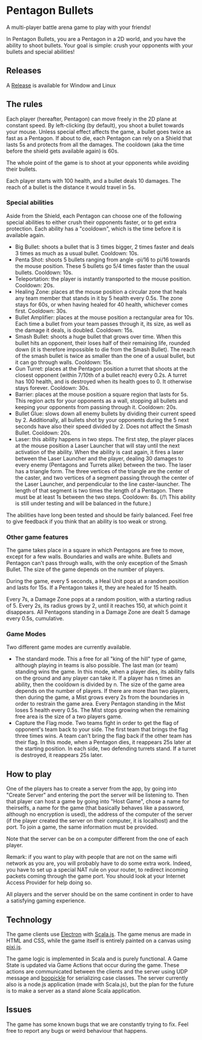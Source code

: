 # Pentagon Bullets


A multi-player battle arena game to play with your friends!


In Pentagon Bullets, you are a Pentagon in a 2D world, and you have the ability to shoot bullets. Your goal is simple: crush your opponents with your bullets and special abilities!

## Releases

A [Release](https://github.com/sherpal/PentagonBullets/releases) is available for Window and Linux

## The rules

Each player (hereafter, Pentagon) can move freely in the 2D plane at constant speed. By left-clicking (by default), you shoot a bullet towards your mouse. Unless special effect affects the game, a bullet goes twice as fast as a Pentagon. If about to die, each Pentagon can rely on a Shield that lasts 5s and protects from all the damages. The cooldown (aka the time before the shield gets available again) is 60s.


The whole point of the game is to shoot at your opponents while avoiding their bullets.


Each player starts with 100 health, and a bullet deals 10 damages. The reach of a bullet is the distance it would travel in 5s.

### Special abilities

Aside from the Shield, each Pentagon can choose one of the following special abilities to either crush their opponents faster, or to get extra protection. Each ability has a "cooldown", which is the time before it is available again.

- Big Bullet: shoots a bullet that is 3 times bigger, 2 times faster and deals 3 times as much as a usual bullet. Cooldown: 10s.
- Penta Shot: shoots 5 bullets ranging from angle -pi/16 to pi/16 towards the mouse position. These 5 bullets go 5/4 times faster than the usual bullets. Cooldown: 10s.
- Teleportation: the player is instantly transported to the mouse position. Cooldown: 20s.
- Healing Zone: places at the mouse position a circular zone that heals any team member that stands in it by 5 health every 0.5s. The zone stays for 60s, or when having healed for 40 health, whichever comes first. Cooldown: 30s.
- Bullet Amplifier: places at the mouse position a rectangular area for 10s. Each time a bullet from your team passes through it, its size, as well as the damage it deals, is doubled. Cooldown: 15s.
- Smash Bullet: shoots a huge bullet that grows over time. When this bullet hits an opponent, their loses half of their remaining life, rounded down (it is therefore impossible to die from the Smash Bullet). The reach of the smash bullet is twice as smaller than the one of a usual bullet, but it can go through walls. Cooldown: 15s.
- Gun Turret: places at the Pentagon position a turret that shoots at the closest opponent (within 7/10th of a bullet reach) every 0.2s. A turret has 100 health, and is destroyed when its health goes to 0. It otherwise stays forever. Cooldown: 30s.
- Barrier: places at the mouse position a square region that lasts for 5s. This region acts for your opponents as a wall, stopping all bullets and keeping your opponents from passing through it. Cooldown: 20s.
- Bullet Glue: slows down all enemy bullets by dividing their current speed by 2. Additionally, all bullets shot by your opponents during the 5 next seconds have also their speed divided by 2. Does not affect the Smash Bullet. Cooldown: 20s.
- Laser: this ability happens in two steps. The first step, the player places at the mouse position a Laser Launcher that will stay until the next activation of the ability. When the ability is cast again, it fires a laser between the Laser Launcher and the player, dealing 30 damages to every enemy (Pentagons and Turrets alike) between the two. The laser has a triangle form. The three vertices of the triangle are the center of the caster, and two vertices of a segment passing through the center of the Laser Launcher, and perpendicular to the line caster-launcher. The length of that segment is two times the length of a Pentagon. There must be at least 1s between the two steps. Cooldown: 8s. (/!\ This ability is still under testing and will be balanced in the future.)

The abilities have long been tested and should be fairly balanced. Feel free to give feedback if you think that an ability is too weak or strong. 

### Other game features

The game takes place in a square in which Pentagons are free to move, except for a few walls. Boundaries and walls are white. Bullets and Pentagon can't pass through walls, with the only exception of the Smash Bullet. The size of the game depends on the number of players.


During the game, every 5 seconds, a Heal Unit pops at a random position and lasts for 15s. If a Pentagon takes it, they are healed for 15 health.


Every 7s, a Damage Zone pops at a random position, with a starting radius of 5. Every 2s, its radius grows by 2, until it reaches 150, at which point it disappears. All Pentagons standing in a Damage Zone are dealt 5 damage every 0.5s, cumulative.


### Game Modes

Two different game modes are currently available.

- The standard mode. This a free for all "king of the hill" type of game, although playing in teams is also possible. The last man (or team) standing wins the game. In this mode, when a player dies, its ability falls on the ground and any player can take it. If a player has n times an ability, then the cooldown is divided by n. The size of the game area depends on the number of players. If there are more than two players, then during the game, a Mist grows every 2s from the boundaries in order to restrain the game area. Every Pentagon standing in the Mist loses 5 health every 0.5s. The Mist stops growing when the remaining free area is the size of a two players game.
- Capture the Flag mode. Two teams fight in order to get the flag of opponent's team back to your side. The first team that brings the flag three times wins. A team can't bring the flag back if the other team has their flag. In this mode, when a Pentagon dies, it reappears 25s later at the starting position. In each side, two defending turrets stand. If a turret is destroyed, it reappears 25s later.

## How to play

One of the players has to create a server from the app, by going into "Create Server" and entering the port the server will be listening to. Then that player can host a game by going into "Host Game", chose a name for theirselfs, a name for the game (that basically behaves like a password, although no encryption is used), the address of the computer of the server (if the player created the server on their computer, it is localhost) and the port.
To join a game, the same information must be provided.

Note that the server can be on a computer different from the one of each player.

Remark: if you want to play with people that are not on the same wifi network as you are, you will probably have to do some extra work. Indeed, you have to set up a special NAT rule on your router, to redirect incoming packets coming through the game port. You should look at your Internet Access Provider for help doing so.


All players and the server should be on the same continent in order to have a satisfying gaming experience.

## Technology

The game clients use [Electron](https://electronjs.org/) with [Scala.js](https://www.scala-js.org/). The game menus are made in HTML and CSS, while the game itself is entirely painted on a canvas using [pixi.js](http://www.pixijs.com/).


The game logic is implemented in Scala and is purely functional. A Game State is updated via Game Actions that occur during the game. These actions are communicated between the clients and the server using UDP message and [boopickle](https://github.com/suzaku-io/boopickle) for serializing case classes. The server currently also is a node.js application (made with Scala.js), but the plan for the future is to make a server as a stand alone Scala application.


## Issues

The game has some known bugs that we are constantly trying to fix. Feel free to report any bugs or weird behaviour that happens.
